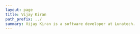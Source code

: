 ```yaml
---
layout: page
title: Vijay Kiran
path_prefix: ../
summary: Vijay Kiran is a software developer at Lunatech.
---
```

